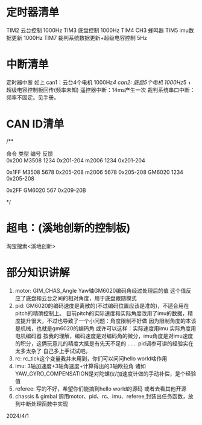 # 定时器清单
TIM2 云台控制 1000Hz
TIM3 底盘控制 1000Hz
TIM4 CH3 蜂鸣器
TIM5 imu数据更新 1000Hz
TIM7 裁判系统数据更新+超级电容控制 5Hz

# 中断清单
定时器中断 如上
can1：云台4个电机 1000Hz*4
can2: 底盘5个电机 1000Hz*5 + 超级电容控制板回传(频率未知)
遥控器中断：14ms产生一次
裁判系统串口中断：频率不固定。见手册。

# CAN ID清单
/**

命令     类型      编号      反馈	
0x200   M3508     1234    0x201-204
        m2006     1234    0x201-204


0x1FF   M3508     5678    0x205-208
        m2006     5678    0x205-208
        GM6020    1234    0x205-208

0x2FF   GM6020    567     0x209-20B

*/

# 超电：(溪地创新的控制板)
淘宝搜索<溪地创新>

# 部分知识讲解
1. motor:
   GIM_CHAS_Angle Yaw轴GM6020编码角经过处理后的值
   这个值反应了底盘和云台之间的相对角度，用于底盘跟随模式
2. pid:
    GM6020的编码速度是离散的(不过编码位置应该是准的)，不适合用在pitch的精确控制上。
    目前pitch的实际速度和实际角度改用了imu的数据，精度提升很大，不过也导致了一个小问题：角度限制不好做
    因为限制角度的本该是机械，也就是gm6020的编码角
    或许可以这样：实际速度用imu 实际角度用电机编码器
    按我的理解，编码速度是对编码角的微分，imu角度是对imu速度的积分，这俩玩意儿的精度大抵是有先天不足的
    ......
    pid调参可讲的经验实在太多太杂了 自己多上手试试吧。
3. rc:
    rc_tick这个变量我并未用到，你们可以问问hello world啥作用
4. imu:
    3轴加速度+3轴角速度+计算得出的3轴欧拉角
    诸如YAW_GYRO_COMPENSATION是对陀螺仪/加速度计做的手动补偿，是个经验值
5. referee:
    写的不好，希望你们能搞到hello world的源码 或者去看其他开源
5. chassis & gimbal
    调用motor、pid、rc、imu、referee,封装出任务函数，放到中断处理函数中实现

2024/4/1
